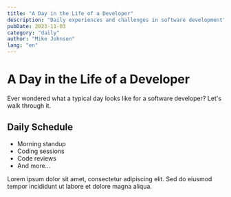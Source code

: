 ```yaml
---
title: "A Day in the Life of a Developer"
description: "Daily experiences and challenges in software development"
pubDate: 2023-11-03
category: "daily"
author: "Mike Johnson"
lang: "en"
---
```


# A Day in the Life of a Developer

Ever wondered what a typical day looks like for a software developer? Let's walk through it.

## Daily Schedule

- Morning standup
- Coding sessions
- Code reviews
- And more...

Lorem ipsum dolor sit amet, consectetur adipiscing elit. Sed do eiusmod tempor incididunt ut labore et dolore magna aliqua.
